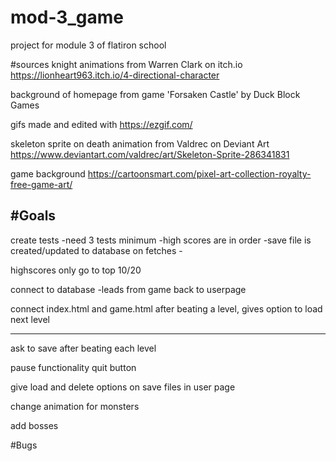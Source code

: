 # mod-3_game
project for module 3 of flatiron school

#sources
knight animations from Warren Clark on itch.io
https://lionheart963.itch.io/4-directional-character

background of homepage from game 'Forsaken Castle' by Duck Block Games

gifs made and edited with https://ezgif.com/

skeleton sprite on death animation from Valdrec on Deviant Art
https://www.deviantart.com/valdrec/art/Skeleton-Sprite-286341831

game background
https://cartoonsmart.com/pixel-art-collection-royalty-free-game-art/

#Goals
----
create tests
-need 3 tests minimum
    -high scores are in order
    -save file is created/updated to database on fetches
    -

highscores only go to top 10/20

connect to database
-leads from game back to userpage

connect index.html and game.html
after beating a level, gives option to load next level

-----
ask to save after beating each level

pause functionality
quit button

give load and delete options on save files in user page

change animation for monsters

add bosses



#Bugs
